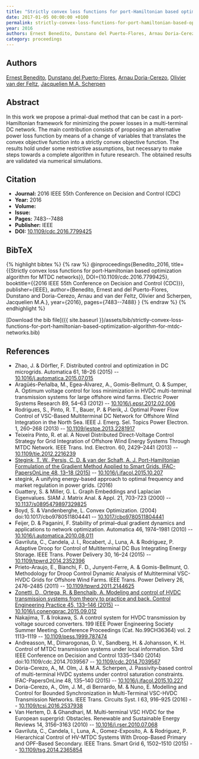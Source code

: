 ```yaml
---
title: "Strictly convex loss functions for port-Hamiltonian based optimization algorithm for MTDC networks"
date: 2017-01-05 00:00:00 +0100
permalink: strictly-convex-loss-functions-for-port-hamiltonian-based-optimization-algorithm-for-mtdc-networks
year: 2016
authors: Ernest Benedito, Dunstano del Puerto-Flores, Arnau Doria-Cerezo, Olivier van der Feltz, Jacquelien M.A. Scherpen
category: proceedings
---
```

 
## Authors
[Ernest Benedito](authors/ernest-benedito), [Dunstano del Puerto-Flores](authors/dunstano-del-puerto-flores), [Arnau Doria-Cerezo](authors/arnau-doria-cerezo), [Olivier van der Feltz](authors/olivier-van-der-feltz), [Jacquelien M.A. Scherpen](authors/jacquelien-m-a-scherpen)
 
## Abstract
In this work we propose a primal-dual method that can be cast in a port-Hamiltonian framework for minimizing the power losses in a multi-terminal DC network. The main contribution consists of proposing an alternative power loss function by means of a change of variables that translates the convex objective function into a strictly convex objective function. The results hold under some restrictive assumptions, but necessary to make steps towards a complete algorithm in future research. The obtained results are validated via numerical simulations.
 
## Citation
- **Journal:** 2016 IEEE 55th Conference on Decision and Control (CDC)
- **Year:** 2016
- **Volume:** 
- **Issue:** 
- **Pages:** 7483--7488
- **Publisher:** IEEE
- **DOI:** [10.1109/cdc.2016.7799425](https://doi.org/10.1109/cdc.2016.7799425)
 
## BibTeX
{% highlight bibtex %}
{% raw %}
@inproceedings{Benedito_2016,
  title={{Strictly convex loss functions for port-Hamiltonian based optimization algorithm for MTDC networks}},
  DOI={10.1109/cdc.2016.7799425},
  booktitle={{2016 IEEE 55th Conference on Decision and Control (CDC)}},
  publisher={IEEE},
  author={Benedito, Ernest and del Puerto-Flores, Dunstano and Doria-Cerezo, Arnau and van der Feltz, Olivier and Scherpen, Jacquelien M.A.},
  year={2016},
  pages={7483--7488}
}
{% endraw %}
{% endhighlight %}
 
[Download the bib file]({{ site.baseurl }}/assets/bib/strictly-convex-loss-functions-for-port-hamiltonian-based-optimization-algorithm-for-mtdc-networks.bib)
 
## References
- Zhao, J. & Dörfler, F. Distributed control and optimization in DC microgrids. Automatica 61, 18–26 (2015) -- [10.1016/j.automatica.2015.07.015](https://doi.org/10.1016/j.automatica.2015.07.015)
- Aragüés-Peñalba, M., Egea-Àlvarez, A., Gomis-Bellmunt, O. & Sumper, A. Optimum voltage control for loss minimization in HVDC multi-terminal transmission systems for large offshore wind farms. Electric Power Systems Research 89, 54–63 (2012) -- [10.1016/j.epsr.2012.02.006](https://doi.org/10.1016/j.epsr.2012.02.006)
- Rodrigues, S., Pinto, R. T., Bauer, P. & Pierik, J. Optimal Power Flow Control of VSC-Based Multiterminal DC Network for Offshore Wind Integration in the North Sea. IEEE J. Emerg. Sel. Topics Power Electron. 1, 260–268 (2013) -- [10.1109/jestpe.2013.2281917](https://doi.org/10.1109/jestpe.2013.2281917)
- Teixeira Pinto, R. et al. A Novel Distributed Direct-Voltage Control Strategy for Grid Integration of Offshore Wind Energy Systems Through MTDC Network. IEEE Trans. Ind. Electron. 60, 2429–2441 (2013) -- [10.1109/tie.2012.2216239](https://doi.org/10.1109/tie.2012.2216239)
- [Stegink, T. W., Persis, C. D. & van der Schaft, A. J. Port-Hamiltonian Formulation of the Gradient Method Applied to Smart Grids. IFAC-PapersOnLine 48, 13–18 (2015)](port-hamiltonian-formulation-of-the-gradient-method-applied-to-smart-grids) -- [10.1016/j.ifacol.2015.10.207](https://doi.org/10.1016/j.ifacol.2015.10.207)
- stegink, A unifying energy-based approach to optimal frequency and market regulation in power grids. (2016)
- Guattery, S. & Miller, G. L. Graph Embeddings and Laplacian Eigenvalues. SIAM J. Matrix Anal. &amp; Appl. 21, 703–723 (2000) -- [10.1137/s0895479897329825](https://doi.org/10.1137/s0895479897329825)
- Boyd, S. & Vandenberghe, L. Convex Optimization. (2004) doi:10.1017/cbo9780511804441 -- [10.1017/cbo9780511804441](https://doi.org/10.1017/cbo9780511804441)
- Feijer, D. & Paganini, F. Stability of primal–dual gradient dynamics and applications to network optimization. Automatica 46, 1974–1981 (2010) -- [10.1016/j.automatica.2010.08.011](https://doi.org/10.1016/j.automatica.2010.08.011)
- Gavriluta, C., Candela, J. I., Rocabert, J., Luna, A. & Rodriguez, P. Adaptive Droop for Control of Multiterminal DC Bus Integrating Energy Storage. IEEE Trans. Power Delivery 30, 16–24 (2015) -- [10.1109/tpwrd.2014.2352396](https://doi.org/10.1109/tpwrd.2014.2352396)
- Prieto-Araujo, E., Bianchi, F. D., Junyent-Ferre, A. & Gomis-Bellmunt, O. Methodology for Droop Control Dynamic Analysis of Multiterminal VSC-HVDC Grids for Offshore Wind Farms. IEEE Trans. Power Delivery 26, 2476–2485 (2011) -- [10.1109/tpwrd.2011.2144625](https://doi.org/10.1109/tpwrd.2011.2144625)
- [Zonetti, D., Ortega, R. & Benchaib, A. Modeling and control of HVDC transmission systems from theory to practice and back. Control Engineering Practice 45, 133–146 (2015)](modeling-and-control-of-hvdc-transmission-systems-from-theory-to-practice-and-back) -- [10.1016/j.conengprac.2015.09.012](https://doi.org/10.1016/j.conengprac.2015.09.012)
- Nakajima, T. & Irokawa, S. A control system for HVDC transmission by voltage sourced converters. 199 IEEE Power Engineering Society Summer Meeting. Conference Proceedings (Cat. No.99CH36364) vol. 2 1113–1119 -- [10.1109/pess.1999.787474](https://doi.org/10.1109/pess.1999.787474)
- Andreasson, M., Dimarogonas, D. V., Sandberg, H. & Johansson, K. H. Control of MTDC transmission systems under local information. 53rd IEEE Conference on Decision and Control 1335–1340 (2014) doi:10.1109/cdc.2014.7039567 -- [10.1109/cdc.2014.7039567](https://doi.org/10.1109/cdc.2014.7039567)
- Dòria-Cerezo, A., M. Olm, J. & M.A. Scherpen, J. Passivity-based control of multi-terminal HVDC systems under control saturation constraints. IFAC-PapersOnLine 48, 135–140 (2015) -- [10.1016/j.ifacol.2015.10.227](https://doi.org/10.1016/j.ifacol.2015.10.227)
- Doria-Cerezo, A., Olm, J. M., di Bernardo, M. & Nuno, E. Modelling and Control for Bounded Synchronization in Multi-Terminal VSC-HVDC Transmission Networks. IEEE Trans. Circuits Syst. I 63, 916–925 (2016) -- [10.1109/tcsi.2016.2537938](https://doi.org/10.1109/tcsi.2016.2537938)
- Van Hertem, D. & Ghandhari, M. Multi-terminal VSC HVDC for the European supergrid: Obstacles. Renewable and Sustainable Energy Reviews 14, 3156–3163 (2010) -- [10.1016/j.rser.2010.07.068](https://doi.org/10.1016/j.rser.2010.07.068)
- Gavriluta, C., Candela, I., Luna, A., Gomez-Exposito, A. & Rodriguez, P. Hierarchical Control of HV-MTDC Systems With Droop-Based Primary and OPF-Based Secondary. IEEE Trans. Smart Grid 6, 1502–1510 (2015) -- [10.1109/tsg.2014.2365854](https://doi.org/10.1109/tsg.2014.2365854)

